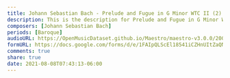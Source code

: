 ```yaml
---
title: Johann Sebastian Bach - Prelude and Fugue in G Minor WTC II (2)
description: This is the description for Prelude and Fugue in G Minor WTC II by Johann Sebastian Bach
composers: [Johann Sebastian Bach]
periods: [Baroque]
audioURL: https://OpenMusicDataset.github.io/Maestro/maestro-v3.0.0/2008/MIDI-Unprocessed_04_R1_2008_01-04_ORIG_MID--AUDIO_04_R1_2008_wav--1.midi
formURL: https://docs.google.com/forms/d/e/1FAIpQLScEl18541iCZHnUItZaQNMDWFcAsuVpqzE_2X4YH7ehFktqrw/viewform
comments: true
share: true
date: 2021-08-08T07:43:13-06:00
---
```

